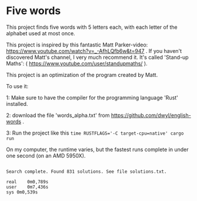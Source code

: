 # Five words

This project finds five words with 5 letters each, with each letter of the alphabet used at most once.

This project is inspired by this fantastic Matt Parker-video: https://www.youtube.com/watch?v=_-AfhLQfb6w&t=947 .
If you haven't discovered Matt's channel, I very much recommend it. It's called 'Stand-up Maths': ( https://www.youtube.com/user/standupmaths/ ). 

This project is an optimization of the program created by Matt.

To use it:

1: Make sure to have the compiler for the programming language 'Rust' installed.

2: download the file 'words_alpha.txt' from https://github.com/dwyl/english-words .

3: Run the project like this ```time RUSTFLAGS='-C target-cpu=native' cargo run```

On my computer, the runtime varies, but the fastest runs complete in under one second (on an AMD 5950X).

```

Search complete. Found 831 solutions. See file solutions.txt.

real	0m0,789s
user	0m7,436s
sys	0m0,539s


```



